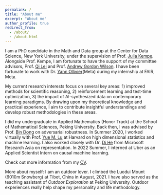 ```yaml
---
permalink: /
title: "About me"
excerpt: "About me"
author_profile: true
redirect_from: 
  - /about/
  - /about.html
---
```


I am a PhD candidate in the Math and Data group at the Center for Data Science, New York University, under the supervision of Prof. [Julia Kempe](https://cims.nyu.edu/~kempe/). Alongside Prof. Kempe, I am fortunate to have the support of my committee advisors, Prof. [Qi Lei](https://cecilialeiqi.github.io/) and Prof. [Andrew Gordon Wilson](https://cims.nyu.edu/~andrewgw/). I have been fortunate to work with Dr. [Yann Ollivier](http://www.yann-ollivier.org/)(Meta) during my internship at FAIR, Meta.

My current research interests focus on several key areas: 1) improved methods for scientific reasoning, 2) reinforcement learning and test-time optimization, 3) the impact of AI-synthesized data on contemporary learning paradigms. By drawing upon my theoretical knowledge and practical experience, I aim to contribute insightful understandings and develop robust methodologies in these areas.

I did my undergraduate in Applied Mathematics (Honor Track) at the School of Mathematical Sciences, Peking University. Back then, I was advised by Prof. [Bin Dong](http://bicmr.pku.edu.cn/~dongbin/) on adversarial robustness. In Summer 2020, I worked virtually with Prof. [Yue M. Lu](https://lu.seas.harvard.edu/) at Harvard on high dimensional statistics and machine learning. I also worked closely with Dr. [Di He](https://www.microsoft.com/en-us/research/people/dihe/) from Microsoft Research Asia on representation. In 2022 Summer, I interned at Uber as an Applied Scientist Intern on causal machine learning.

Check out more information from my [CV](https:../files/CV_YunzhenFeng.pdf).

More about myself: I am an outdoor lover. I climbed the Luodui Mount (6010m Snowberg) at Tibet, China in August, 2021. I have also served as the teaching assistant of *Outdoor Exploration* at Peking University. Outdoor experiences really help shape my personality and life methodology.
